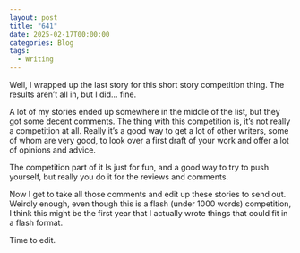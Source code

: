 ```yaml
---
layout: post
title: "641"
date: 2025-02-17T00:00:00
categories: Blog
tags:
  - Writing
---
```

Well, I wrapped up the last story for this short story competition thing. The results aren’t all in, but I did… fine.

A lot of my stories ended up somewhere in the middle of the list, but they got some decent comments. The thing with this competition is, it’s not really a competition at all. Really it’s a good way to get a lot of other writers, some of whom are very good, to look over a first draft of your work and offer a lot of opinions and advice.

The competition part of it Is just for fun, and a good way to try to push yourself, but really you do it for the reviews and comments.

Now I get to take all those comments and edit up these stories to send out. Weirdly enough, even though this is a flash (under 1000 words) competition, I think this might be the first year that I actually wrote things that could fit in a flash format.

Time to edit.
